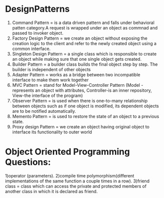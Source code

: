 # DesignPatterns
1) Command Pattern = is a data driven pattern and falls under behavioral patten category.A request is wrapped under an object as commnad and passed to invoker object.
2) Factory Design Pattern = we create an object without exposing the creation logic to the client and refer to the newly created object using a common interface.
3) Singleton Design Pattern = a single class which is responsible to create an object while making sure that one single object gets created.
4) Builder Pattern = a builder class builds the final object step by step. The builder is independent of other objects
5) Adapter Pattern = works as a bridge between two incompatible interface to make them work together
6) MVC Pattern = stand for Model-View-Controller Pattern (Model - represents an object with attributes, Controller-is an inner repository, View-the interface of the program)
7) Observer Pattern = is used when there is one-to-many relationship between objects such as if one object is modified, its dependent objects are to be notified automatically.
8) Memento Pattern = is used to restore the state of an object to a previous state.
9) Proxy design Pattern = we create an object having original object to interface its functionality to outer world


# Object Oriented Programming Questions:
1)operator (parameters).
2)compile time polymorphism(different implementations of the same function a couple times in a row).
3)friend class = class which can access the private and protected members of another class in which it is declared as friend.
